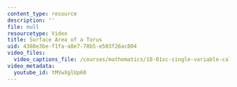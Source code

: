 ```yaml
---
content_type: resource
description: ''
file: null
resourcetype: Video
title: Surface Area of a Torus
uid: 4388e3be-f1fa-a8e7-78b5-e503f26ac804
video_files:
  video_captions_file: /courses/mathematics/18-01sc-single-variable-calculus-fall-2010/unit-4-techniques-of-integration/part-b-partial-fractions-integration-by-parts-arc-length-and-surface-area/session-79-surface-area/surface-area-of-a-torus/tMVwXglUp60.vtt
video_metadata:
  youtube_id: tMVwXglUp60
---
```

